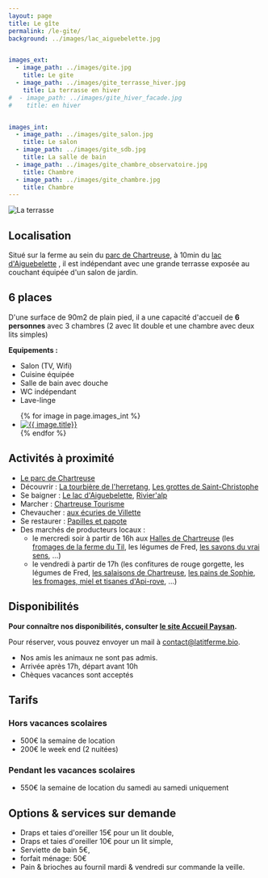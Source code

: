 ```yaml
---
layout: page
title: Le gîte
permalink: /le-gite/
background: ../images/lac_aiguebelette.jpg


images_ext:
  - image_path: ../images/gite.jpg
    title: Le gite
  - image_path: ../images/gite_terrasse_hiver.jpg
    title: La terrasse en hiver
#  - image_path: ../images/gite_hiver_facade.jpg
#    title: en hiver


images_int:
  - image_path: ../images/gite_salon.jpg
    title: Le salon
  - image_path: ../images/gite_sdb.jpg
    title: La salle de bain
  - image_path: ../images/gite_chambre_observatoire.jpg
    title: Chambre
  - image_path: ../images/gite_chambre.jpg
    title: Chambre
---
```



![La terrasse](../images/gite_terrasse.jpg)


## Localisation

Situé sur la ferme au sein du [parc de Chartreuse](http://www.parc-chartreuse.net/),  à 10min du [lac d'Aiguebelette](https://www.pays-lac-aiguebelette.com/) , il est indépendant avec une grande terrasse exposée au couchant équipée d'un salon de jardin.





## 6 places

D'une surface de 90m2 de plain pied, il a une capacité d'accueil de **6 personnes** avec 3 chambres (2 avec lit double et une chambre avec deux lits simples)

**Equipements :**

* Salon (TV, Wifi)
* Cuisine équipée
* Salle de bain avec douche
* WC indépendant 
* Lave-linge


<ul class="photo-gallery">
  {% for image in page.images_int %}
    <li><a href="{{ image.image_path }}"><img src="{{ image.image_path }}" alt="{{ image.title}}" title="{{ image.title}}"/></a></li>
  {% endfor %}
</ul>

## Activités à proximité

* [Le parc de Chartreuse](http://www.parc-chartreuse.net/)
* Découvrir : [La tourbière de l'herretang](https://www.isere-tourisme.com/patrimoine-naturel/espace-naturel-sensible-des-tourbieres-de-lherretang), [Les grottes de Saint-Christophe](https://grottes-saint-christophe.com/)
* Se baigner : [Le lac d'Aiguebelette](https://www.pays-lac-aiguebelette.com/), [Rivier'alp](https://www.rivieralp.com/)
* Marcher : [Chartreuse Tourisme](https://www.chartreuse-tourisme.com/a-voir-a-faire/marcher-courir-rouler/balades-randonnees/itineraires-balades-randonnees/)
* Chevaucher : [aux écuries de Villette](https://www.facebook.com/ecuriesdelavillette)
* Se restaurer : [Papilles et papote](https://papillesetpapote.fr/)
* Des marchés de producteurs locaux : 
  * le mercredi soir à partir de 16h aux [Halles de Chartreuse](https://leshallesdechartreuse.fr/) (les [fromages de la ferme du Til](https://www.lafermedutil.com/), les légumes de Fred, [les savons du vrai sens](https://levraisens.fr/), ...)
  * le vendredi à partir de 17h (les confitures de rouge gorgette, les légumes de Fred, [les salaisons de Chartreuse](https://les-salaisons-de-chartreuse.fr/), [les pains de Sophie](https://lesmainsdanslapate.fr/), [les fromages, miel et tisanes d'Api-rove](https://api-rove.fr/), ...)


## Disponibilités

**Pour connaître nos disponibilités, consulter [le site Accueil Paysan](https://catalogue.accueil-paysan.com/fr/catalog/structure/2127/).**

Pour réserver, vous pouvez envoyer un mail à [contact@latitferme.bio](contact@latitferme.bio).

* Nos amis les animaux ne sont pas admis.
* Arrivée après 17h, départ avant 10h
* Chèques vacances sont acceptés


## Tarifs 

### Hors vacances scolaires

* 500€ la semaine de location
* 200€ le week end (2 nuitées)

### Pendant les vacances scolaires

* 550€ la semaine de location du samedi au samedi uniquement

## Options & services sur demande

* Draps et taies d'oreiller 15€ pour un lit double,
* Draps et taies d'oreiller 10€ pour un lit simple,
* Serviette de bain 5€,
* forfait ménage: 50€
* Pain & brioches au fournil mardi & vendredi sur commande la veille.
